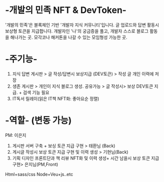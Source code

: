# -개발의 민족 NFT & DevToken-
'개발의 민족'은 블록체인 기반 '개발자 지식 커뮤니티'입니다.  글 업로드와 답변 활동시 보상형 토큰을 지급합니다.
개발자인 '나'의 궁금증을 풀고, 개발자 스스로 블로그 활동을 해나가는 곳.
모각코나 해커톤을 나갈 수 있는 모임형성 가능한 곳. 

# -주기능-
1. 지식 답변 게시판 > 글 작성/답변시 보상지급 (DEV토큰) > 작성 글 개인 이력에 저장
2. 생존 게시판 > 개인이 지식 블로그 생성. 공유가능 > 글 작성시> 보상 DEV토큰 지급. + 검색 기능 필요
3. IT독서 릴레이(읽은 IT책 NFT화: 좋아요순 정렬) 

# -역할- (변동 가능)
PM: 이은지
1. 게시판 서버 구축 + 보싱 토큰 지급 구현 > 태환님 (Back)
2. 게시글 작성시 보상 토큰 지급 구현 및 이력 생성 > 기현님(Back)
3. 기획 디자인 프론트단과 책 리뷰 NFT화 및 이력 생성+ 시간 남을시 보상 토큰 지급 구현> 은지님(PM,Front) 

Html+sass/css
Node+Veu+js..etc
